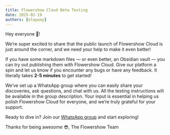 ```yaml
---
title: Flowershow Cloud Beta Testing
date: 2025-02-19
authors: [olayway]
---
```


Hey everyone 👋!

We’re super excited to share that the public launch of Flowershow Cloud is just around the corner, and we need your help to make it even better!

If you have some markdown files — or even better, an Obsidian vault — you can try out publishing them with Flowershow Cloud. Give our platform a spin and let us know if you encounter any bugs or have any feedback. It literally takes **2-5 minutes** to get started!

We’ve set up a WhatsApp group where you can easily share your discoveries, ask questions, and chat with us. All the testing instructions will be available in the group description. Your input is essential in helping us polish Flowershow Cloud for everyone, and we’re truly grateful for your support.

Ready to dive in? Join our [WhatsApp group](https://chat.whatsapp.com/L3tIbvmWdG32fFVMmAFNPw) and start exploring!

Thanks for being awesome 😎,
The Flowershow Team
